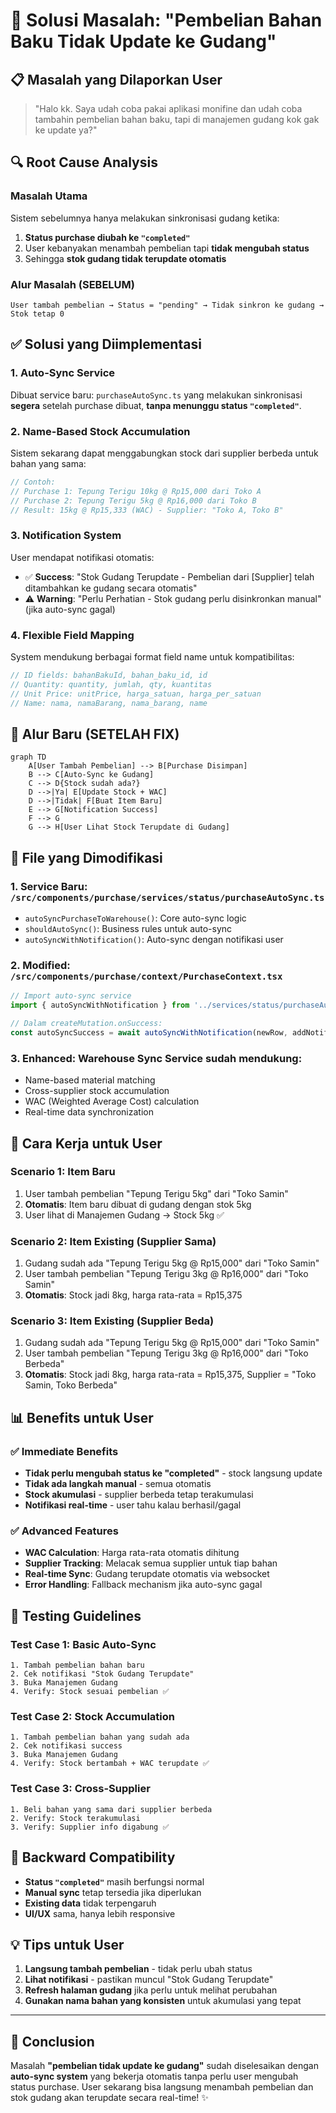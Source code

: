 # 🔧 Solusi Masalah: "Pembelian Bahan Baku Tidak Update ke Gudang"

## 📋 **Masalah yang Dilaporkan User**

> "Halo kk. Saya udah coba pakai aplikasi monifine dan udah coba tambahin pembelian bahan baku, tapi di manajemen gudang kok gak ke update ya?"

## 🔍 **Root Cause Analysis**

### Masalah Utama
Sistem sebelumnya hanya melakukan sinkronisasi gudang ketika:
1. **Status purchase diubah ke `"completed"`**
2. User kebanyakan menambah pembelian tapi **tidak mengubah status** 
3. Sehingga **stok gudang tidak terupdate otomatis**

### Alur Masalah (SEBELUM)
```
User tambah pembelian → Status = "pending" → Tidak sinkron ke gudang → Stok tetap 0
```

## ✅ **Solusi yang Diimplementasi**

### 1. **Auto-Sync Service** 
Dibuat service baru: `purchaseAutoSync.ts` yang melakukan sinkronisasi **segera** setelah purchase dibuat, **tanpa menunggu status `"completed"`**.

### 2. **Name-Based Stock Accumulation**
Sistem sekarang dapat menggabungkan stock dari supplier berbeda untuk bahan yang sama:

```typescript
// Contoh: 
// Purchase 1: Tepung Terigu 10kg @ Rp15,000 dari Toko A
// Purchase 2: Tepung Terigu 5kg @ Rp16,000 dari Toko B
// Result: 15kg @ Rp15,333 (WAC) - Supplier: "Toko A, Toko B"
```

### 3. **Notification System**
User mendapat notifikasi otomatis:
- ✅ **Success**: "Stok Gudang Terupdate - Pembelian dari [Supplier] telah ditambahkan ke gudang secara otomatis"
- ⚠️ **Warning**: "Perlu Perhatian - Stok gudang perlu disinkronkan manual" (jika auto-sync gagal)

### 4. **Flexible Field Mapping**
System mendukung berbagai format field name untuk kompatibilitas:

```typescript
// ID fields: bahanBakuId, bahan_baku_id, id
// Quantity: quantity, jumlah, qty, kuantitas  
// Unit Price: unitPrice, harga_satuan, harga_per_satuan
// Name: nama, namaBarang, nama_barang, name
```

## 🚀 **Alur Baru (SETELAH FIX)**

```mermaid
graph TD
    A[User Tambah Pembelian] --> B[Purchase Disimpan]
    B --> C[Auto-Sync ke Gudang]
    C --> D{Stock sudah ada?}
    D -->|Ya| E[Update Stock + WAC]
    D -->|Tidak| F[Buat Item Baru]
    E --> G[Notification Success]
    F --> G
    G --> H[User Lihat Stock Terupdate di Gudang]
```

## 🔧 **File yang Dimodifikasi**

### 1. **Service Baru**: `/src/components/purchase/services/status/purchaseAutoSync.ts`
- `autoSyncPurchaseToWarehouse()`: Core auto-sync logic
- `shouldAutoSync()`: Business rules untuk auto-sync
- `autoSyncWithNotification()`: Auto-sync dengan notifikasi user

### 2. **Modified**: `/src/components/purchase/context/PurchaseContext.tsx`
```typescript
// Import auto-sync service
import { autoSyncWithNotification } from '../services/status/purchaseAutoSync';

// Dalam createMutation.onSuccess:
const autoSyncSuccess = await autoSyncWithNotification(newRow, addNotification);
```

### 3. **Enhanced**: Warehouse Sync Service sudah mendukung:
- Name-based material matching
- Cross-supplier stock accumulation  
- WAC (Weighted Average Cost) calculation
- Real-time data synchronization

## 🎯 **Cara Kerja untuk User**

### **Scenario 1: Item Baru**
1. User tambah pembelian "Tepung Terigu 5kg" dari "Toko Samin"
2. **Otomatis**: Item baru dibuat di gudang dengan stok 5kg
3. User lihat di Manajemen Gudang → Stock 5kg ✅

### **Scenario 2: Item Existing (Supplier Sama)**  
1. Gudang sudah ada "Tepung Terigu 5kg @ Rp15,000" dari "Toko Samin"
2. User tambah pembelian "Tepung Terigu 3kg @ Rp16,000" dari "Toko Samin"
3. **Otomatis**: Stock jadi 8kg, harga rata-rata = Rp15,375

### **Scenario 3: Item Existing (Supplier Beda)**
1. Gudang sudah ada "Tepung Terigu 5kg @ Rp15,000" dari "Toko Samin"  
2. User tambah pembelian "Tepung Terigu 3kg @ Rp16,000" dari "Toko Berbeda"
3. **Otomatis**: Stock jadi 8kg, harga rata-rata = Rp15,375, Supplier = "Toko Samin, Toko Berbeda"

## 📊 **Benefits untuk User**

### ✅ **Immediate Benefits**
- **Tidak perlu mengubah status ke "completed"** - stock langsung update
- **Tidak ada langkah manual** - semua otomatis
- **Stock akumulasi** - supplier berbeda tetap terakumulasi
- **Notifikasi real-time** - user tahu kalau berhasil/gagal

### ✅ **Advanced Features**  
- **WAC Calculation**: Harga rata-rata otomatis dihitung
- **Supplier Tracking**: Melacak semua supplier untuk tiap bahan
- **Real-time Sync**: Gudang terupdate otomatis via websocket
- **Error Handling**: Fallback mechanism jika auto-sync gagal

## 🧪 **Testing Guidelines**

### Test Case 1: Basic Auto-Sync
```
1. Tambah pembelian bahan baru
2. Cek notifikasi "Stok Gudang Terupdate"  
3. Buka Manajemen Gudang
4. Verify: Stock sesuai pembelian ✅
```

### Test Case 2: Stock Accumulation
```
1. Tambah pembelian bahan yang sudah ada
2. Cek notifikasi success
3. Buka Manajemen Gudang  
4. Verify: Stock bertambah + WAC terupdate ✅
```

### Test Case 3: Cross-Supplier
```
1. Beli bahan yang sama dari supplier berbeda
2. Verify: Stock terakumulasi
3. Verify: Supplier info digabung ✅
```

## 🔄 **Backward Compatibility**

- **Status `"completed"`** masih berfungsi normal
- **Manual sync** tetap tersedia jika diperlukan  
- **Existing data** tidak terpengaruh
- **UI/UX** sama, hanya lebih responsive

## 💡 **Tips untuk User**

1. **Langsung tambah pembelian** - tidak perlu ubah status
2. **Lihat notifikasi** - pastikan muncul "Stok Gudang Terupdate"
3. **Refresh halaman gudang** jika perlu untuk melihat perubahan
4. **Gunakan nama bahan yang konsisten** untuk akumulasi yang tepat

---

## 🎉 **Conclusion**

Masalah **"pembelian tidak update ke gudang"** sudah diselesaikan dengan **auto-sync system** yang bekerja otomatis tanpa perlu user mengubah status purchase. User sekarang bisa langsung menambah pembelian dan stok gudang akan terupdate secara real-time! ✨